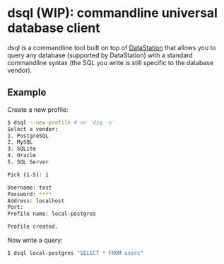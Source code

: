 # dsql (WIP): commandline universal database client

dsql is a commandline tool built on top of
[DataStation](https://github.com/multiprocessio/datastation) that
allows you to query any database (supported by DataStation) with a
standard commandline syntax (the SQL you write is still specific to
the database vendor).

## Example

Create a new profile:

```bash
$ dsql --new-profile # or `dsq -n`
Select a vendor:
1. PostgreSQL
2. MySQL
3. SQLite
4. Oracle
5. SQL Server

Pick (1-5): 1

Username: test
Password: ****
Address: localhost
Port:
Profile name: local-postgres

Profile created.
```

Now write a query:

```bash
$ dsql local-postgres "SELECT * FROM users"
```